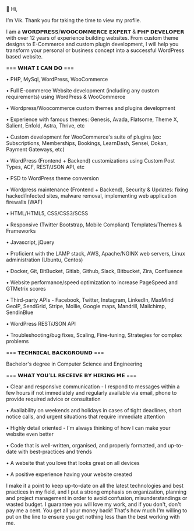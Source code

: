 👋 Hi, 

I’m Vik. Thank you for taking the time to view my profile.

I am a 𝗪𝗢𝗥𝗗𝗣𝗥𝗘𝗦𝗦/𝗪𝗢𝗢𝗖𝗢𝗠𝗠𝗘𝗥𝗖𝗘 𝗘𝗫𝗣𝗘𝗥𝗧 & 𝗣𝗛𝗣 𝗗𝗘𝗩𝗘𝗟𝗢𝗣𝗘𝗥 with over 12 years of experience building websites.
From custom theme designs to E-Commerce and custom plugin development, I will help you transform your personal
or business concept into a successful WordPress based website.  

=== 𝗪𝗛𝗔𝗧 𝗜 𝗖𝗔𝗡 𝗗𝗢 ===  

• PHP, MySql, WordPress, WooCommerce

• Full E-commerce Website development (including any custom requirements) using WordPress & WooCommerce

• Wordpress/Woocommerce custom themes and plugins development

• Experience with famous themes: Genesis, Avada, Flatsome, Theme X, Salient, Enfold, Astra, Thrive, etc

• Custom development for WooCommerce's suite of plugins (ex: Subscriptions, Memberships, Bookings, LearnDash, Sensei, Dokan, Payment Gateways, etc)

• WordPress (Frontend + Backend) customizations using Custom Post Types,  ACF, REST/JSON API, etc

• PSD to WordPress theme conversion

• Wordpress maintenance (Frontend + Backend), Security & Updates: fixing hacked/infected sites, malware removal, implementing web application firewalls (WAF)

• HTML/HTML5, CSS/CSS3/SCSS

• Responsive (Twitter Bootstrap, Mobile Compliant) Templates/Themes & Frameworks

• Javascript, jQuery

• Proficient with the LAMP stack, AWS, Apache/NGINX web servers, Linux administration (Ubuntu, Centos)

• Docker, Git, BitBucket, Gitlab, Github, Slack, Bitbucket, Zira, Confluence

• Website performance/speed optimization to increase PageSpeed and GTMetrix scores

• Third-party APIs - Facebook, Twitter, Instagram, LinkedIn, MaxMind GeoIP, SendGrid, Stripe, Mollie, Google maps, Mandrill, Mailchimp, SendinBlue

• WordPress REST/JSON API

• Troubleshooting/bug fixes, Scaling, Fine-tuning, Strategies for complex problems



=== 𝗧𝗘𝗖𝗛𝗡𝗜𝗖𝗔𝗟 𝗕𝗔𝗖𝗞𝗚𝗥𝗢𝗨𝗡𝗗 ===  

Bachelor's degree in Computer Science and Engineering  

=== 𝗪𝗛𝗔𝗧 𝗬𝗢𝗨'𝗟𝗟 𝗥𝗘𝗖𝗘𝗜𝗩𝗘 𝗕𝗬 𝗛𝗜𝗥𝗜𝗡𝗚 𝗠𝗘 ===  

• Clear and responsive communication - I respond to messages within a few hours if not immediately and regularly available via email, phone to provide required advice or consultation 

• Availability on weekends and holidays in cases of tight deadlines, short notice calls, and urgent situations that require immediate attention 

• Highly detail oriented - I'm always thinking of how I can make your website even better 

• Code that is well-written, organised, and properly formatted, and up-to-date with best-practices and trends 

• A website that you love that looks great on all devices 

• A positive experience having your website created  


I make it a point to keep up-to-date on all the latest technologies and best practices in my field,
and I put a strong emphasis on organization, planning and project management in order to avoid confusion, misunderstandings or wasted budget.
I guarantee you will love my work, and if you don't, don't pay me a cent.
You get all your money back! That's how much I'm willing to put on the line to ensure you get nothing less than the best working with me.

